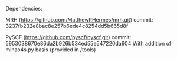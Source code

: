 Dependencies:

MRH (https://github.com/MatthewRHermes/mrh.git)
commit: 3237fb232e8bac8e257b6ede4c8254dd5b665d8f

PySCF (https://github.com/pyscf/pyscf.git)
commit: 5953038670e86da2b926b534ed55e547220da604
With addition of minao4s.py basis (provided in /tools)
